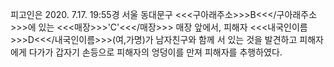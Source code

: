피고인은 2020. 7.17. 19:55경 서울 동대문구 <<<구아래주소>>>B<<</구아래주소>>>에 있는 <<<매장>>>'C'<<</매장>>> 매장 앞에서, 피해자 <<<내국인이름>>>D<<</내국인이름>>>(여,가명)가 남자친구와 함께 서 있는 것을 발견하고 피해자에게 다가가 갑자기 손등으로 피해자의 엉덩이를 만져 피해자를 추행하였다.